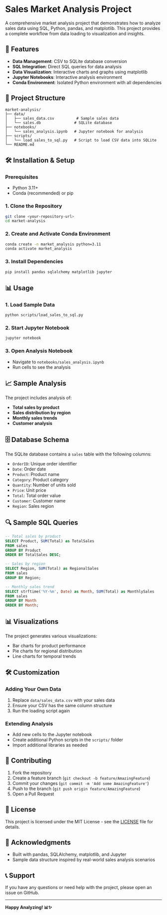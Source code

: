 # Sales Market Analysis Project

A comprehensive market analysis project that demonstrates how to analyze sales data using SQL, Python, pandas, and matplotlib. This project provides a complete workflow from data loading to visualization and insights.

## 🚀 Features

- **Data Management**: CSV to SQLite database conversion
- **SQL Integration**: Direct SQL queries for data analysis
- **Data Visualization**: Interactive charts and graphs using matplotlib
- **Jupyter Notebooks**: Interactive analysis environment
- **Conda Environment**: Isolated Python environment with all dependencies

## 📁 Project Structure

```
market-analysis/
├── data/
│   ├── sales_data.csv          # Sample sales data
│   └── sales.db               # SQLite database
├── notebooks/
│   └── sales_analysis.ipynb   # Jupyter notebook for analysis
├── scripts/
│   └── load_sales_to_sql.py   # Script to load CSV data into SQLite
└── README.md
```

## 🛠️ Installation & Setup

### Prerequisites
- Python 3.11+
- Conda (recommended) or pip

### 1. Clone the Repository
```bash
git clone <your-repository-url>
cd market-analysis
```

### 2. Create and Activate Conda Environment
```bash
conda create -n market_analysis python=3.11
conda activate market_analysis
```

### 3. Install Dependencies
```bash
pip install pandas sqlalchemy matplotlib jupyter
```

## 📊 Usage

### 1. Load Sample Data
```bash
python scripts/load_sales_to_sql.py
```

### 2. Start Jupyter Notebook
```bash
jupyter notebook
```

### 3. Open Analysis Notebook
- Navigate to `notebooks/sales_analysis.ipynb`
- Run cells to see the analysis

## 📈 Sample Analysis

The project includes analysis of:
- **Total sales by product**
- **Sales distribution by region**
- **Monthly sales trends**
- **Customer analysis**

## 🗄️ Database Schema

The SQLite database contains a `sales` table with the following columns:
- `OrderID`: Unique order identifier
- `Date`: Order date
- `Product`: Product name
- `Category`: Product category
- `Quantity`: Number of units sold
- `Price`: Unit price
- `Total`: Total order value
- `Customer`: Customer name
- `Region`: Sales region

## 🔍 Sample SQL Queries

```sql
-- Total sales by product
SELECT Product, SUM(Total) as TotalSales 
FROM sales 
GROUP BY Product 
ORDER BY TotalSales DESC;

-- Sales by region
SELECT Region, SUM(Total) as RegionalSales 
FROM sales 
GROUP BY Region;

-- Monthly sales trend
SELECT strftime('%Y-%m', Date) as Month, SUM(Total) as MonthlySales 
FROM sales 
GROUP BY Month 
ORDER BY Month;
```

## 📊 Visualizations

The project generates various visualizations:
- Bar charts for product performance
- Pie charts for regional distribution
- Line charts for temporal trends

## 🛠️ Customization

### Adding Your Own Data
1. Replace `data/sales_data.csv` with your sales data
2. Ensure your CSV has the same column structure
3. Run the loading script again

### Extending Analysis
- Add new cells to the Jupyter notebook
- Create additional Python scripts in the `scripts/` folder
- Import additional libraries as needed

## 🤝 Contributing

1. Fork the repository
2. Create a feature branch (`git checkout -b feature/AmazingFeature`)
3. Commit your changes (`git commit -m 'Add some AmazingFeature'`)
4. Push to the branch (`git push origin feature/AmazingFeature`)
5. Open a Pull Request

## 📝 License

This project is licensed under the MIT License - see the [LICENSE](LICENSE) file for details.

## 🙏 Acknowledgments

- Built with pandas, SQLAlchemy, matplotlib, and Jupyter
- Sample data structure inspired by real-world sales analysis scenarios

## 📞 Support

If you have any questions or need help with the project, please open an issue on GitHub.

---

**Happy Analyzing! 📊✨**
